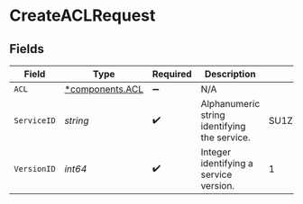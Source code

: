 # CreateACLRequest


## Fields

| Field                                         | Type                                          | Required                                      | Description                                   | Example                                       |
| --------------------------------------------- | --------------------------------------------- | --------------------------------------------- | --------------------------------------------- | --------------------------------------------- |
| `ACL`                                         | [*components.ACL](../../models/shared/acl.md) | :heavy_minus_sign:                            | N/A                                           |                                               |
| `ServiceID`                                   | *string*                                      | :heavy_check_mark:                            | Alphanumeric string identifying the service.  | SU1Z0isxPaozGVKXdv0eY                         |
| `VersionID`                                   | *int64*                                       | :heavy_check_mark:                            | Integer identifying a service version.        | 1                                             |